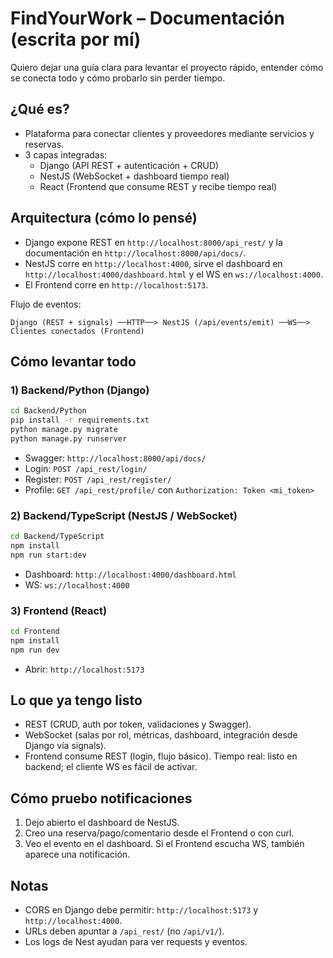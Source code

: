 # FindYourWork – Documentación (escrita por mí)

Quiero dejar una guía clara para levantar el proyecto rápido, entender cómo se conecta todo y cómo probarlo sin perder tiempo.

## ¿Qué es?
- Plataforma para conectar clientes y proveedores mediante servicios y reservas.
- 3 capas integradas:
  - Django (API REST + autenticación + CRUD)
  - NestJS (WebSocket + dashboard tiempo real)
  - React (Frontend que consume REST y recibe tiempo real)

## Arquitectura (cómo lo pensé)
- Django expone REST en `http://localhost:8000/api_rest/` y la documentación en `http://localhost:8000/api/docs/`.
- NestJS corre en `http://localhost:4000`, sirve el dashboard en `http://localhost:4000/dashboard.html` y el WS en `ws://localhost:4000`.
- El Frontend corre en `http://localhost:5173`.

Flujo de eventos:

```
Django (REST + signals) ──HTTP──> NestJS (/api/events/emit) ──WS──> Clientes conectados (Frontend)
```

## Cómo levantar todo

### 1) Backend/Python (Django)
```bash
cd Backend/Python
pip install -r requirements.txt
python manage.py migrate
python manage.py runserver
```
- Swagger: `http://localhost:8000/api/docs/`
- Login: `POST /api_rest/login/`
- Register: `POST /api_rest/register/`
- Profile: `GET /api_rest/profile/` con `Authorization: Token <mi_token>`

### 2) Backend/TypeScript (NestJS / WebSocket)
```bash
cd Backend/TypeScript
npm install
npm run start:dev
```
- Dashboard: `http://localhost:4000/dashboard.html`
- WS: `ws://localhost:4000`

### 3) Frontend (React)
```bash
cd Frontend
npm install
npm run dev
```
- Abrir: `http://localhost:5173`

## Lo que ya tengo listo
- REST (CRUD, auth por token, validaciones y Swagger).
- WebSocket (salas por rol, métricas, dashboard, integración desde Django vía signals).
- Frontend consume REST (login, flujo básico). Tiempo real: listo en backend; el cliente WS es fácil de activar.

## Cómo pruebo notificaciones
1) Dejo abierto el dashboard de NestJS.
2) Creo una reserva/pago/comentario desde el Frontend o con curl.
3) Veo el evento en el dashboard. Si el Frontend escucha WS, también aparece una notificación.

## Notas
- CORS en Django debe permitir: `http://localhost:5173` y `http://localhost:4000`.
- URLs deben apuntar a `/api_rest/` (no `/api/v1/`).
- Los logs de Nest ayudan para ver requests y eventos.
